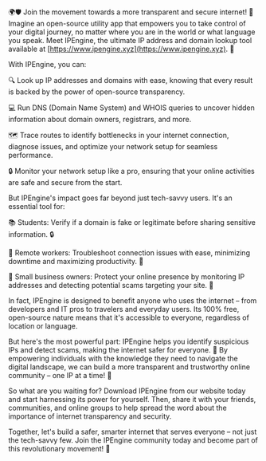 🌍🛡️ Join the movement towards a more transparent and secure internet! 🚀 Imagine an open-source utility app that empowers you to take control of your digital journey, no matter where you are in the world or what language you speak. Meet IPEngine, the ultimate IP address and domain lookup tool available at [https://www.ipengine.xyz](https://www.ipengine.xyz). 📡

With IPEngine, you can:

🔍 Look up IP addresses and domains with ease, knowing that every result is backed by the power of open-source transparency.

💻 Run DNS (Domain Name System) and WHOIS queries to uncover hidden information about domain owners, registrars, and more.

🗺️ Trace routes to identify bottlenecks in your internet connection, diagnose issues, and optimize your network setup for seamless performance.

🔒 Monitor your network setup like a pro, ensuring that your online activities are safe and secure from the start.

But IPEngine's impact goes far beyond just tech-savvy users. It's an essential tool for:

📚 Students: Verify if a domain is fake or legitimate before sharing sensitive information. 🔒

🏢 Remote workers: Troubleshoot connection issues with ease, minimizing downtime and maximizing productivity. 💼

💸 Small business owners: Protect your online presence by monitoring IP addresses and detecting potential scams targeting your site. 🚫

In fact, IPEngine is designed to benefit anyone who uses the internet – from developers and IT pros to travelers and everyday users. Its 100% free, open-source nature means that it's accessible to everyone, regardless of location or language.

But here's the most powerful part: IPEngine helps you identify suspicious IPs and detect scams, making the internet safer for everyone. 💪 By empowering individuals with the knowledge they need to navigate the digital landscape, we can build a more transparent and trustworthy online community – one IP at a time! 🌟

So what are you waiting for? Download IPEngine from our website today and start harnessing its power for yourself. Then, share it with your friends, communities, and online groups to help spread the word about the importance of internet transparency and security.

Together, let's build a safer, smarter internet that serves everyone – not just the tech-savvy few. Join the IPEngine community today and become part of this revolutionary movement! 🌈